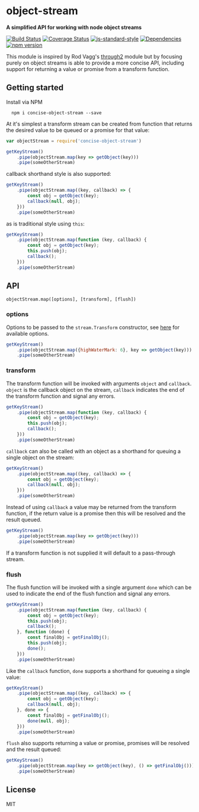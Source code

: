 # object-stream

**A simplified API for working with node object streams**

[![Build Status](https://travis-ci.org/toboid/concise-object-stream.svg?branch=master)](https://travis-ci.org/toboid/concise-object-stream)
[![Coverage Status](https://coveralls.io/repos/github/toboid/concise-object-stream/badge.svg?branch=master)](https://coveralls.io/github/toboid/concise-object-stream?branch=master)
[![js-standard-style](https://img.shields.io/badge/code%20style-standard-brightgreen.svg)](http://standardjs.com/)
[![Dependencies](https://david-dm.org/toboid/concise-object-stream.svg)](https://github.com/toboid/concise-object-stream/blob/master/package.json)
[![npm version](https://badge.fury.io/js/concise-object-stream.svg)](https://badge.fury.io/js/concise-object-stream)

This module is inspired by Rod Vagg's [through2](https://github.com/rvagg/through2) module but by focusing purely on object streams is able to provide a more concise API, including support for returning a value or promise from a transform function.

## Getting started
Install via NPM
```
  npm i concise-object-stream --save
```

At it's simplest a transform stream can be created from function that returns the desired value to be queued or a promise for that value:

``` javascript
var objectStream = require('concise-object-stream')

getKeyStream()
    .pipe(objectStream.map(key => getObject(key)))
    .pipe(someOtherStream)
```

callback shorthand style is also supported:
``` javascript
getKeyStream()
    .pipe(objectStream.map((key, callback) => {
        const obj = getObject(key);
        callback(null, obj);
    }))
    .pipe(someOtherStream)
```

as is traditional style using `this`:
``` javascript
getKeyStream()
    .pipe(objectStream.map(function (key, callback) {
        const obj = getObject(key);
        this.push(obj);
        callback();
    }))
    .pipe(someOtherStream)
```

## API
`objectStream.map([options], [transform], [flush])`
### options
Options to be passed to the `stream.Transform` constructor, see [here](https://nodejs.org/api/stream.html#stream_new_stream_transform_options) for available options.
``` javascript
getKeyStream()
    .pipe(objectStream.map({highWaterMark: 6}, key => getObject(key)))
    .pipe(someOtherStream)
```

### transform
The transform function will be invoked with arguments `object` and `callback`.
`object` is the callback object on the stream, `callback` indicates the end of the transform function and signal any errors.

``` javascript
getKeyStream()
    .pipe(objectStream.map(function (key, callback) {
        const obj = getObject(key);
        this.push(obj);
        callback();
    }))
    .pipe(someOtherStream)
```

`callback` can also be called with an object as a shorthand for queuing a single object on the stream:
``` javascript
getKeyStream()
    .pipe(objectStream.map((key, callback) => {
        const obj = getObject(key);
        callback(null, obj);
    }))
    .pipe(someOtherStream)
```

Instead of using `callback` a value may be returned from the transform function, if the return value is a promise then this will be resolved and the result queued.
``` javascript
getKeyStream()
    .pipe(objectStream.map(key => getObject(key)))
    .pipe(someOtherStream)
```

If a transform function is not supplied it will default to a pass-through stream.

### flush
The flush function will be invoked with a single argument `done` which can be used to indicate the end of the flush function and signal any errors.

``` javascript
getKeyStream()
    .pipe(objectStream.map(function (key, callback) {
        const obj = getObject(key);
        this.push(obj);
        callback();
    }, function (done) {
        const finalObj = getFinalObj();
        this.push(obj);
        done();
    }))
    .pipe(someOtherStream)
```

Like the `callback` function, `done` supports a shorthand for queueing a single value:

``` javascript
getKeyStream()
    .pipe(objectStream.map((key, callback) => {
        const obj = getObject(key);
        callback(null, obj);
    }, done => {
        const finalObj = getFinalObj();
        done(null, obj);
    }))
    .pipe(someOtherStream)
```

`flush` also supports returning a value or promise, promises will be resolved and the result queued:
``` javascript
getKeyStream()
    .pipe(objectStream.map(key => getObject(key), () => getFinalObj()))
    .pipe(someOtherStream)
```

## License
MIT

